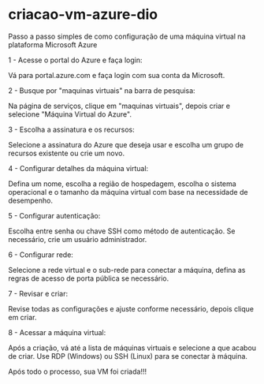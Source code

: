# criacao-vm-azure-dio
Passo a passo simples de como configuração de uma máquina virtual na plataforma Microsoft Azure


1 - Acesse o portal do Azure e faça login:

Vá para portal.azure.com e faça login com sua conta da Microsoft.

2 - Busque por "maquinas virtuais" na barra de pesquisa:

Na página de serviços, clique em "maquinas virtuais", depois criar e selecione "Máquina Virtual do Azure".

3 - Escolha a assinatura e os recursos:

Selecione a assinatura do Azure que deseja usar e escolha um grupo de recursos existente ou crie um novo.

4 - Configurar detalhes da máquina virtual:

Defina um nome, escolha a região de hospedagem, escolha o sistema operacional e o tamanho da máquina virtual com base na necessidade de desempenho.

5 - Configurar autenticação:

Escolha entre senha ou chave SSH como método de autenticação. Se necessário, crie um usuário administrador.

6 - Configurar rede:

Selecione a rede virtual e o sub-rede para conectar a máquina, defina as regras de acesso de porta pública se necessário.

7 - Revisar e criar:

Revise todas as configurações e ajuste conforme necessário, depois clique em criar.

8 - Acessar a máquina virtual:

Após a criação, vá até a lista de máquinas virtuais e selecione a que acabou de criar. Use RDP (Windows) ou SSH (Linux) para se conectar à máquina.

Após todo o processo, sua VM foi criada!!!
